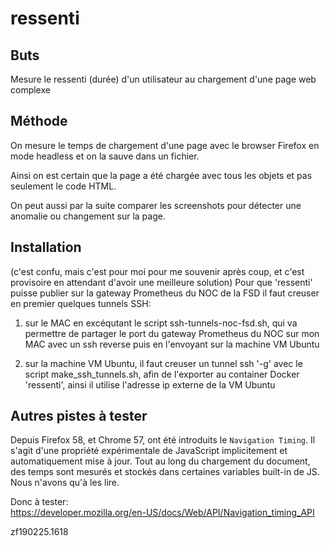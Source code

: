 # ressenti


## Buts
Mesure le ressenti (durée) d'un utilisateur au chargement d'une page web complexe


## Méthode
On mesure le temps de chargement d'une page avec le browser Firefox en mode headless et on la sauve dans un fichier.

Ainsi on est certain que la page a été chargée avec tous les objets et pas seulement le code HTML.

On peut aussi par la suite comparer les screenshots pour détecter une anomalie ou changement sur la page.


## Installation
(c'est confu, mais c'est pour moi pour me souvenir après coup, et c'est provisoire en attendant d'avoir une meilleure solution)
Pour que 'ressenti' puisse publier sur la gateway Prometheus du NOC de la FSD il faut creuser en premier quelques tunnels SSH:

1) sur le MAC en excéqutant le script ssh-tunnels-noc-fsd.sh, qui va permettre de partager le port du gateway Prometheus du NOC sur mon MAC avec un ssh reverse puis en l'envoyant sur la machine VM Ubuntu

2) sur la machine VM Ubuntu, il faut creuser un tunnel ssh '-g' avec le script make_ssh_tunnels.sh, afin de l'exporter au container Docker 'ressenti', ainsi il utilise l'adresse ip externe de la VM Ubuntu


## Autres pistes à tester
Depuis Firefox 58, et Chrome 57, ont été introduits le `Navigation Timing`. Il s'agit d'une propriété expérimentale de JavaScript 
implicitement et automatiquement mise à jour. Tout au long du chargement du document, des temps sont mesurés et stockés dans 
certaines variables built-in de JS. Nous n'avons qu'à les lire. 

Donc à tester:<br>
https://developer.mozilla.org/en-US/docs/Web/API/Navigation_timing_API




zf190225.1618


